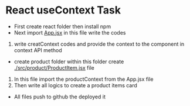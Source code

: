 # React useContext Task
- First create react folder then install npm 
- Next import [App.jsx](App.jsx) in this file write the codes 
 1. write creatContext codes and provide the context to the component in context API method
- create product folder within this folder create [./src/product/ProductItem.jsx](./src/product/ProductItem.jsx) file
 1. In this file import the productContext from the App.jsx file
 2. Then write all logics to create a product items card
- All files push to github the deployed it 